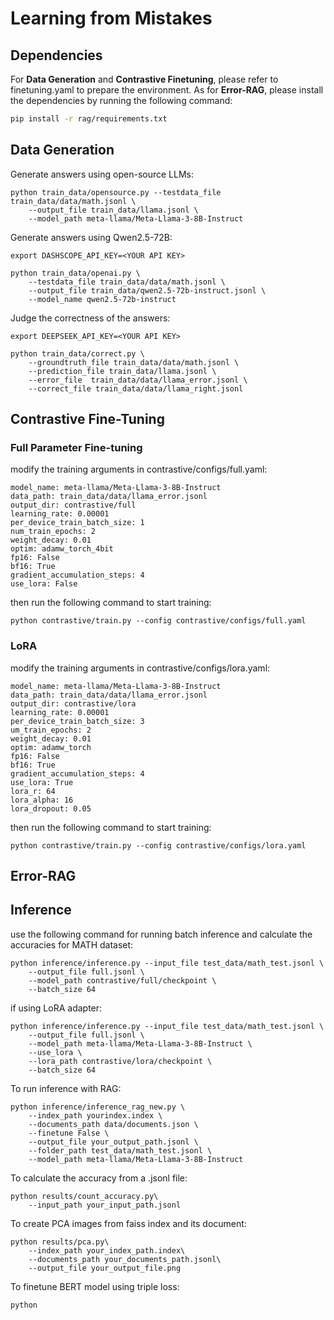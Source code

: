 # Learning from Mistakes

## Dependencies
For **Data Generation** and **Contrastive Finetuning**, please refer to finetuning.yaml to prepare the environment. As for **Error-RAG**, please install the dependencies by running the following command:
```bash
pip install -r rag/requirements.txt
```

## Data Generation
Generate answers using open-source LLMs:
```
python train_data/opensource.py --testdata_file train_data/data/math.jsonl \
    --output_file train_data/llama.jsonl \
    --model_path meta-llama/Meta-Llama-3-8B-Instruct
```

Generate answers using Qwen2.5-72B:
```
export DASHSCOPE_API_KEY=<YOUR API KEY>

python train_data/openai.py \
    --testdata_file train_data/data/math.jsonl \
    --output_file train_data/qwen2.5-72b-instruct.jsonl \
    --model_name qwen2.5-72b-instruct 
```

Judge the correctness of the answers:
```
export DEEPSEEK_API_KEY=<YOUR API KEY>

python train_data/correct.py \
    --groundtruth_file train_data/data/math.jsonl \
    --prediction_file train_data/llama.jsonl \
    --error_file  train_data/data/llama_error.jsonl \
    --correct_file train_data/data/llama_right.jsonl 
```
## Contrastive Fine-Tuning
### Full Parameter Fine-tuning
modify the training arguments in contrastive/configs/full.yaml:
```
model_name: meta-llama/Meta-Llama-3-8B-Instruct
data_path: train_data/data/llama_error.jsonl
output_dir: contrastive/full
learning_rate: 0.00001
per_device_train_batch_size: 1
num_train_epochs: 2
weight_decay: 0.01
optim: adamw_torch_4bit
fp16: False
bf16: True
gradient_accumulation_steps: 4
use_lora: False
```
then run the following command to start training:
```
python contrastive/train.py --config contrastive/configs/full.yaml
```
### LoRA
modify the training arguments in contrastive/configs/lora.yaml:
```
model_name: meta-llama/Meta-Llama-3-8B-Instruct
data_path: train_data/data/llama_error.jsonl
output_dir: contrastive/lora
learning_rate: 0.00001
per_device_train_batch_size: 3
um_train_epochs: 2
weight_decay: 0.01
optim: adamw_torch
fp16: False
bf16: True
gradient_accumulation_steps: 4
use_lora: True
lora_r: 64
lora_alpha: 16
lora_dropout: 0.05
```
then run the following command to start training:
```
python contrastive/train.py --config contrastive/configs/lora.yaml
```

## Error-RAG

## Inference
use the following command for running batch inference and calculate the accuracies for MATH dataset:
```
python inference/inference.py --input_file test_data/math_test.jsonl \
    --output_file full.jsonl \
    --model_path contrastive/full/checkpoint \
    --batch_size 64
```
if using LoRA adapter:
```
python inference/inference.py --input_file test_data/math_test.jsonl \
    --output_file full.jsonl \
    --model_path meta-llama/Meta-Llama-3-8B-Instruct \
    --use_lora \
    --lora_path contrastive/lora/checkpoint \
    --batch_size 64
```
To run inference with RAG:
```
python inference/inference_rag_new.py \
    --index_path yourindex.index \
    --documents_path data/documents.json \
    --finetune False \
    --output_file your_output_path.jsonl \
    --folder_path test_data/math_test.jsonl \
    --model_path meta-llama/Meta-Llama-3-8B-Instruct
```
To calculate the accuracy from a .jsonl file:
```
python results/count_accuracy.py\
    --input_path your_input_path.jsonl
```
To create PCA images from faiss index and its document:
```
python results/pca.py\
    --index_path your_index_path.index\
    --documents_path your_documents_path.jsonl\
    --output_file your_output_file.png
```
To finetune BERT model using triple loss:
```
python 
